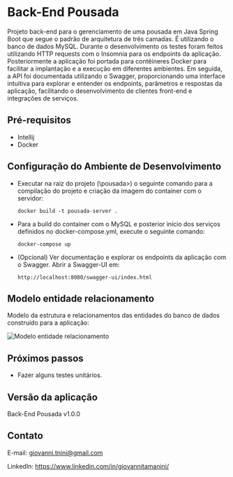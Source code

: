 # Back-End Pousada

Projeto back-end para o gerenciamento de uma pousada em Java Spring Boot que segue o padrão de arquitetura de três camadas. É utilizando o banco de dados MySQL. Durante o desenvolvimento os testes foram feitos utilizando HTTP requests com o Insomnia para os endpoints da aplicação. Posteriormente a aplicação foi portada para contêineres Docker para facilitar a implantação e a execução em diferentes ambientes. Em seguida, a API foi documentada utilizando o Swagger, proporcionando uma interface intuitiva para explorar e entender os endpoints, parâmetros e respostas da aplicação, facilitando o desenvolvimento de clientes front-end e integrações de serviços.   

## Pré-requisitos

- Intellij
- Docker

## Configuração do Ambiente de Desenvolvimento

- Executar na raiz do projeto (\pousada>) o seguinte comando para a compilação do projeto e criação da imagem do container com o servidor:

    ```docker build -t pousada-server .```

- Para a build do container com o MySQL e posterior início dos serviços definidos no docker-compose.yml, execute o seguinte comando:

    ```docker-compose up```

- (Opcional) Ver documentação e explorar os endpoints da aplicação com o Swagger. Abrir a Swagger-UI em:

  ```http://localhost:8080/swagger-ui/index.html```

## Modelo entidade relacionamento

Modelo da estrutura e relacionamentos das entidades do banco de dados construído para a aplicação:

![Modelo entidade relacionamento](/src/main/resources/static/mer.png)

## Próximos passos

- Fazer alguns testes unitários.

## Versão da aplicação

Back-End Pousada v1.0.0

## Contato

E-mail: giovanni.tnini@gmail.com

LinkedIn: https://www.linkedin.com/in/giovannitamanini/

